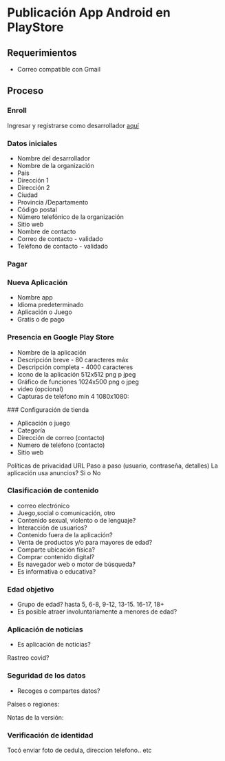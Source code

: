 # Publicación App Android en PlayStore

## Requerimientos
- Correo compatible con Gmail

## Proceso
### Enroll 

Ingresar y registrarse como desarrollador [aquí](https://play.google.com/console)

### Datos iniciales
- Nombre del desarrollador 
- Nombre de la organización
- Pais
- Dirección 1
- Dirección 2
- Ciudad
- Provincia /Departamento
- Código postal
- Número telefónico de la organización
- Sitio web
- Nombre de contacto
- Correo de contacto - validado
- Teléfono de contacto - validado

### Pagar

### Nueva Aplicación 
- Nombre app
- Idioma predeterminado
- Aplicación o Juego
- Gratis o de pago

### Presencia en Google Play Store
- Nombre de la aplicación
- Descripción breve  - 80 caracteres máx
- Descripción completa  - 4000 caracteres 
- Icono de la aplicación 512x512 png p jpeg
- Gráfico de funciones 1024x500 png o jpeg
- video (opcional)
- Capturas de teléfono mín 4 1080x1080:

### Configuración de tienda
- Aplicación o juego
- Categoría
- Dirección de correo (contacto)
- Numero de telefono (contacto)
- Sitio web

Políticas de privacidad URL
Paso a paso (usuario, contraseña, detalles)
La aplicación usa anuncios? Si o No

### Clasificación de contenido
- correo electrónico
- Juego,social o comunicación, otro
- Contenido sexual, violento o de lenguaje?
- Interacción de usuarios?
- Contenido fuera de la aplicación?
- Venta de productos y/o para mayores de edad?
- Comparte ubicación física?
- Comprar contenido digital?
- Es navegador web o motor de búsqueda?
- Es informativa o educativa?

### Edad objetivo
- Grupo de edad? hasta 5, 6-8, 9-12, 13-15. 16-17, 18+
- Es posible atraer involuntariamente a menores de edad? 

### Aplicación de noticias
- Es aplicación de noticias? 

Rastreo covid?

### Seguridad de los datos
- Recoges o compartes datos?


Países o regiones:

Notas de la versión:

### Verificación de identidad
Tocó enviar foto de cedula, direccion telefono.. etc

